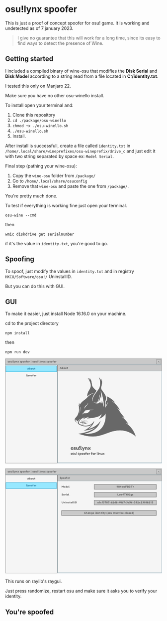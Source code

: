 # osu!lynx spoofer

This is just a proof of concept spoofer for osu! game.
It is working and undetected as of 7 january 2023.

> I give no guarantee that this will work for a long time, since its easy to find ways to detect the presence of Wine.


## Getting started

I included a compiled binary of wine-osu that modifies the **Disk Serial** and **Disk Model** according to a string read from a file located in **C:/identity.txt**.

I tested this only on Manjaro 22.

Make sure you have no other osu-winello install.

To install open your terminal and:

1. Clone this repository
2. `cd ./package/osu-winello`
3. `chmod +x ./osu-winello.sh`
4. `./osu-winello.sh`
5. Install.

After install is successfull, create a file called `identity.txt` in `/home/.local/share/wineprefixes/osu-wineprefix/drive_c` and just edit it with two string separated by space ex: `Model Serial`.

Final step (pathing your wine-osu):

1. Copy the `wine-osu` folder from `/package/`
2. Go to `/home/.local/share/osuconfig`
3. Remove that `wine-osu` and paste the one from `/package/`.


You're pretty much done.

To test if everything is working fine just open your terminal.

```
osu-wine --cmd
```

then

```
wmic diskdrive get serialnumber
```

if it's the value in `identity.txt`, you're good to go.


## Spoofing

To spoof, just modify the values in `identity.txt` and in registry `HKCU/Software/osu!/` UninstallID.

But you can do this with GUI.

## GUI

To make it easier, just install Node 16.16.0 on your machine.

cd to the project directory

```
npm install
```

then
```
npm run dev
```

![](img1.png)


![](img2.png)


This runs on raylib's raygui.

Just press randomize, restart osu and make sure it asks you to verify your identity.

## You're spoofed


